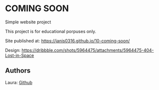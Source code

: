 # COMING SOON

Simple website project

This project is for educational porpuses only.

Site published at: https://janis0316.github.io/10-coming-soon/

Design: https://dribbble.com/shots/5964475/attachments/5964475-404-Lost-in-Space

## Authors

Laura: [Github](https://github.com/janis0316)

